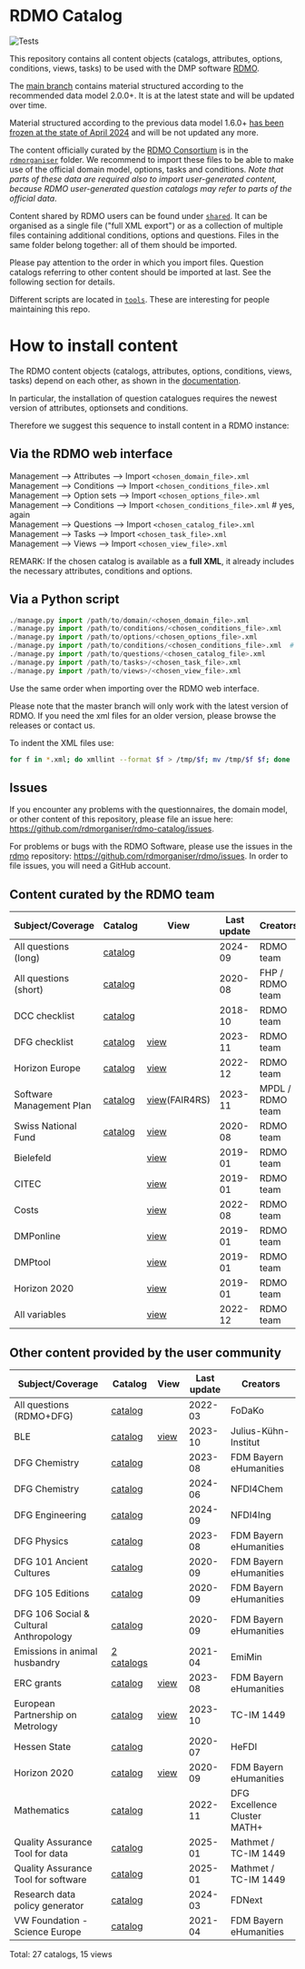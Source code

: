 # RDMO Catalog

![Tests](https://github.com/rdmorganiser/rdmo-catalog/actions/workflows/tests.yaml/badge.svg)

This repository contains all content objects (catalogs, attributes, options, conditions, views, tasks) to be used with the DMP software [RDMO](https://github.com/rdmorganiser/rdmo).

The [main branch](https://github.com/rdmorganiser/rdmo-catalog/tree/main) contains material structured according to the recommended data model 2.0.0+. It is at the latest state and will be updated over time.

Material structured according to the previous data model 1.6.0+ [has been frozen at the state of April 2024](https://github.com/rdmorganiser/rdmo-catalog/releases/tag/1.4.1-rdmo-1.6.0) and will be not updated any more.

The content officially curated by the [RDMO Consortium](https://rdmorganiser.github.io/Community/) is in the [`rdmorganiser`](./rdmorganiser) folder. We recommend to import these files to be able to make use of the official domain model, options, tasks and conditions. *Note that parts of these data are required also to import user-generated content, because RDMO user-generated question catalogs may refer to parts of the official data*.

Content shared by RDMO users can be found under [`shared`](./shared). It can be organised as a single file ("full XML export") or as a collection of multiple files containing additional conditions, options and questions. Files in the same folder belong together: all of them should be imported.

Please pay attention to the order in which you import files. Question catalogs referring to other content should be imported at last. See the following section for details.

Different scripts are located in [`tools`](./tools). These are interesting for people maintaining this repo.

# How to install content

The RDMO content objects (catalogs, attributes, options, conditions, views, tasks) depend on each other, as shown in the [documentation](https://rdmo.readthedocs.io/en/latest/management/data-model.html).

In particular, the installation of question catalogues requires the newest version of attributes, optionsets and conditions.

Therefore we suggest this sequence to install content in a RDMO instance:

## Via the RDMO web interface

Management --> Attributes  --> Import `<chosen_domain_file>.xml`  
Management --> Conditions  --> Import `<chosen_conditions_file>.xml`  
Management --> Option sets --> Import `<chosen_options_file>.xml`  
Management --> Conditions  --> Import `<chosen_conditions_file>.xml`  # yes, again  
Management --> Questions   --> Import `<chosen_catalog_file>.xml`  
Management --> Tasks       --> Import `<chosen_task_file>.xml`  
Management --> Views       --> Import `<chosen_view_file>.xml`  

REMARK: If the chosen catalog is available as a **full XML**, it already includes the necessary attributes, conditions and options.

## Via a Python script

```python
./manage.py import /path/to/domain/<chosen_domain_file>.xml
./manage.py import /path/to/conditions/<chosen_conditions_file>.xml
./manage.py import /path/to/options/<chosen_options_file>.xml
./manage.py import /path/to/conditions/<chosen_conditions_file>.xml  # yes, again
./manage.py import /path/to/questions/<chosen_catalog_file>.xml
./manage.py import /path/to/tasks>/<chosen_task_file>.xml
./manage.py import /path/to/views>/<chosen_view_file>.xml
```

Use the same order when importing over the RDMO web interface.

Please note that the master branch will only work with the latest version of RDMO. If you need the xml files for an older version, please browse the releases or contact us.

To indent the XML files use:

```bash
for f in *.xml; do xmllint --format $f > /tmp/$f; mv /tmp/$f $f; done
```

## Issues

If you encounter any problems with the questionnaires, the domain model, or other content of this repository, please file an issue here: https://github.com/rdmorganiser/rdmo-catalog/issues.

For problems or bugs with the RDMO Software, please use the issues in the [rdmo](https://github.com/rdmorganiser/rdmo) repository: https://github.com/rdmorganiser/rdmo/issues. In order to file issues, you will need a GitHub account.

## Content curated by the RDMO team

|Subject/Coverage        |Catalog          |View              |Last update|Creators        |
|------------------------|-----------------|------------------|-----------|----------------|
|All questions (long)    |[catalog][Q-rdmo]|                      |2024-09|RDMO team       |
|All questions (short)   |[catalog][Q-fhp] |                      |2020-08|FHP / RDMO team |
|DCC checklist           |[catalog][Q-dcc] |                      |2018-10|RDMO team       |
|DFG checklist           |[catalog][Q-dfg] |[view][V-dfg]         |2023-11|RDMO team       |
|Horizon Europe          |[catalog][Q-heu] |[view][V-heu]         |2022-12|RDMO team       |
|Software Management Plan|[catalog][Q-smp] |[view][V-smp](FAIR4RS)|2023-11|MPDL / RDMO team|
|Swiss National Fund     |[catalog][Q-snf] |[view][V-snf]         |2020-08|RDMO team       |
|Bielefeld               |                 |[view][V-bielefeld]   |2019-01|RDMO team       |
|CITEC                   |                 |[view][V-citec]       |2019-01|RDMO team       |
|Costs                   |                 |[view][V-costs]       |2022-08|RDMO team       |
|DMPonline               |                 |[view][V-dmponline]   |2019-01|RDMO team       |
|DMPtool                 |                 |[view][V-dmptool]     |2019-01|RDMO team       |
|Horizon 2020            |                 |[view][V-h2020]       |2019-01|RDMO team       |
|All variables           |                 |[view][V-varcheck]    |2022-12|RDMO team       |

## Other content provided by the user community

|Subject/Coverage        |Catalog                    |View  |Last update |Creators              |
|------------------------|---------------------------|------|------------|----------------------|
|All questions (RDMO+DFG)|[catalog](shared/fodako)   |           |2022-03|FoDaKo                |
|BLE                     |[catalog][BLE]             |[view][BLE]|2023-10|Julius-Kühn-Institut  |
|DFG Chemistry           |[catalog][CHE]             |           |2023-08|FDM Bayern eHumanities|
|DFG Chemistry           |[catalog](shared/nfdi4chem)|           |2024-06|NFDI4Chem             |
|DFG Engineering         |[catalog](shared/nfdi4ing) |           |2024-09|NFDI4Ing              |
|DFG Physics             |[catalog][PHY]             |           |2023-08|FDM Bayern eHumanities|
|DFG 101 Ancient Cultures|[catalog][AKU]             |           |2020-09|FDM Bayern eHumanities|
|DFG 105 Editions        |[catalog][EDI]             |           |2020-09|FDM Bayern eHumanities|
|DFG 106 Social & Cultural Anthropology|[catalog][SKT]    |      |2020-09|FDM Bayern eHumanities|
|Emissions in animal husbandry|[2 catalogs](shared/EmiMin)|      |2021-04|EmiMin                |
|ERC grants                       |[catalog][ERC]    |[view][ERC]|2023-08|FDM Bayern eHumanities|
|European Partnership on Metrology|[catalog][EPM]    |[view][EPM]|2023-10|TC-IM 1449            |
|Hessen State                |[catalog](shared/HeFDI)|           |2020-07|HeFDI                 |
|Horizon 2020                |[catalog][EHU]         |[view][EHU]|2020-09|FDM Bayern eHumanities|
|Mathematics                 |[catalog](shared/MATH+)|     |2022-11|DFG Excellence Cluster MATH+|
|Quality Assurance Tool for data    |[catalog][QAT]     |        |2025-01|Mathmet / TC-IM 1449  |
|Quality Assurance Tool for software|[catalog][QAT]     |        |2025-01|Mathmet / TC-IM 1449  |
|Research data policy generator|[catalog](shared/FDNext)|        |2024-03|FDNext                |
|VW Foundation - Science Europe     |[catalog][SEU]     |        |2021-04|FDM Bayern eHumanities|

Total: 27 catalogs, 15 views

[AKU]:         shared/ub_fau_erlangen_nuernberg/dfg-alte-kulturen/
[CHE]:         shared/ub_fau_erlangen_nuernberg/dfg-chemie/
[PHY]:         shared/ub_fau_erlangen_nuernberg/dfg-physik/
[EDI]:         shared/ub_fau_erlangen_nuernberg/dfg-editionen/
[SKT]:         shared/ub_fau_erlangen_nuernberg/dfg-sozkulttheo/
[ERC]:         shared/ub_fau_erlangen_nuernberg/erc-grants/
[EHU]:         shared/ub_fau_erlangen_nuernberg/h2020-ehum/
[SEU]:         shared/ub_fau_erlangen_nuernberg/ScienceEurope_VW_Stiftung/
[QAT]:         shared/Mathmet-QAT
[EPM]:         shared/metrology-rdm/
[BLE]:         shared/BLE_JKI/
[Q-rdmo]:      rdmorganiser/questions/questions-rdmo.xml
[Q-fhp]:       rdmorganiser/questions/questions-fhpshort.xml
[Q-dcc]:       rdmorganiser/questions/questions-dcc.xml
[Q-dfg]:       rdmorganiser/questions/questions-DFG-Checkliste.xml
[Q-heu]:       rdmorganiser/questions/questions-horizon-europe.xml
[Q-smp]:       rdmorganiser/questions/questions-smp.xml
[Q-snf]:       rdmorganiser/questions/questions-snf.xml
[V-dfg]:       rdmorganiser/views/view-dfg-checkliste.xml
[V-heu]:       rdmorganiser/views/view-horizon-europe.xml
[V-smp]:       rdmorganiser/views/view-FAIR4RSview.xml
[V-snf]:       rdmorganiser/views/view-snf.xml
[V-bielefeld]: rdmorganiser/views/view-bielefeld.xml
[V-citec]:     rdmorganiser/views/view-citec.xml
[V-costs]:     rdmorganiser/views/view-costs.xml
[V-dmponline]: rdmorganiser/views/view-dmponline.xml
[V-dmptool]:   rdmorganiser/views/view-dmptool.xml
[V-h2020]:     rdmorganiser/views/view-horizon2020.xml
[V-varcheck]:  rdmorganiser/views/view-variable_check.xml
